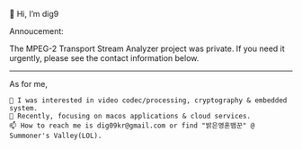 👋 Hi, I’m dig9

Annoucement:

The MPEG-2 Transport Stream Analyzer project was private. If you need it urgently, please see the contact information below.    
     
***     

As for me,

	👀 I was interested in video codec/processing, cryptography & embedded system.   
	🌱 Recently, focusing on macos applications & cloud services.   
	📫 How to reach me is dig09kr@gmail.com or find "밝은영혼뱀꾼" @ Summoner's Valley(LOL).   
	
	

